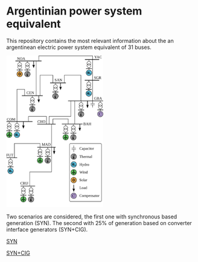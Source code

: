 # Argentinian power system equivalent

This repository contains the most relevant information about the an argentinean electric power system equivalent of 31 buses.


  <img  height="400.0" src="https://github.com/jmmauricio/arg_31bus_vsg/blob/master/figs/unifilar_v2.svg">

Two scenarios are considered, the first one with synchronous based generation (SYN). The second with 25% of generation based on converter interface generators (SYN+CIG).

[SYN](https://github.com/jmmauricio/arg_31bus_vsg/blob/master/data_syn.md)

[SYN+CIG](https://github.com/jmmauricio/arg_31bus_vsg/blob/master/data_cig.dat)
